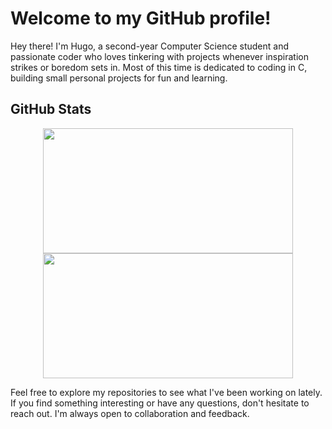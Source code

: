 # Welcome to my GitHub profile!

Hey there! I'm Hugo, a second-year Computer Science student and passionate coder who loves tinkering with projects whenever inspiration strikes or boredom sets in. Most of this time is dedicated to coding in C, building small personal projects for fun and learning.

## GitHub Stats

<div align="center">

  <img src="https://github-readme-stats.vercel.app/api?username=hugo-russeil&theme=dark&show_icons=true" width="400" height="200">

  <img src="https://github-readme-stats.vercel.app/api/top-langs/?username=hugo-russeil&layout=compact&theme=dark" width="400" height="200">

</div>

Feel free to explore my repositories to see what I've been working on lately. If you find something interesting or have any questions, don't hesitate to reach out. I'm always open to collaboration and feedback.
